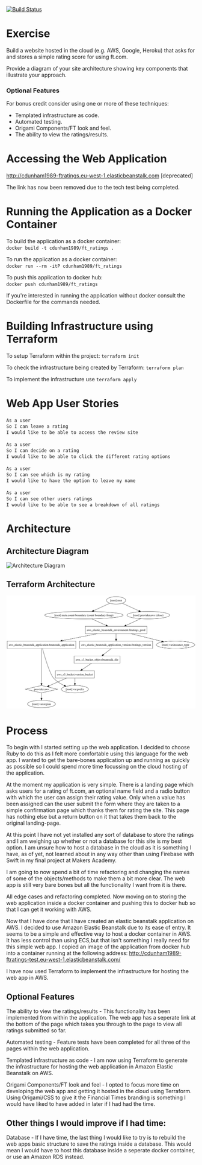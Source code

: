 [![Build Status](https://travis-ci.org/cdunham1989/ft_tech_test.svg?branch=master)](https://travis-ci.org/cdunham1989/ft_tech_test)

# Exercise

Build a website hosted in the cloud (e.g. AWS, Google, Heroku) that asks for and stores a simple rating score for using ft.com.

Provide a diagram of your site architecture showing key components that illustrate your approach.

### Optional Features
For bonus credit consider using one or more of these techniques:  
- Templated infrastructure as code.  
- Automated testing.
- Origami  Components/FT look and feel.
- The ability to view the ratings/results.

# Accessing the Web Application

http://cdunham1989-ftratings.eu-west-1.elasticbeanstalk.com [deprecated]

The link has now been removed due to the tech test being completed.
   
# Running the Application as a Docker Container

To build the application as a docker container:  
`docker build -t cdunham1989/ft_ratings .`

To run the application as a docker container:  
`docker run --rm -itP cdunham1989/ft_ratings`

To push this application to docker hub:  
`docker push cdunham1989/ft_ratings`

If you're interested in running the application without docker consult the Dockerfile for the commands needed.

# Building Infrastructure using Terraform

To setup Terraform within the project:
`terraform init`

To check the infrastructure being created by Terraform:
`terraform plan`

To implement the infrastructure use
`terraform apply`

# Web App User Stories

```
As a user
So I can leave a rating
I would like to be able to access the review site

As a user
So I can decide on a rating
I would like to be able to click the different rating options

As a user
So I can see which is my rating
I would like to have the option to leave my name

As a user
So I can see other users ratings
I would like to be able to see a breakdown of all ratings
```

# Architecture

## Architecture Diagram

![Architecture Diagram](diagram.png "Architecture Diagram")

## Terraform Architecture

![Terraform Architecture](graph.png "Terraform Architecture")

# Process

To begin with I started setting up the web application. I decided to choose Ruby to do this as I felt more comfortable using this language for the web app. I wanted to get the bare-bones application up and running as quickly as possible so I could spend more time focussing on the cloud hosting of the application.

At the moment my application is very simple. There is a landing page which asks users for a rating of ft.com, an optional name field and a radio button with which the user can assign their rating value. Only when a value has been assigned can the user submit the form where they are taken to a simple confirmation page which thanks them for rating the site. This page has nothing else but a return button on it that takes them back to the original landing-page.

At this point I have not yet installed any sort of database to store the ratings and I am weighing up whether or not a database for this site is my best option. I am unsure how to host a database in the cloud as it is something I have, as of yet, not learned about in any way other than using Firebase with Swift in my final project at Makers Academy.

I am going to now spend a bit of time refactoring and changing the names of some of the objects/methods to make them a bit more clear. The web app is still very bare bones but all the functionality I want from it is there.

All edge cases and refactoring completed. Now moving on to storing the web application inside a docker container and pushing this to docker hub so that I can get it working with AWS.

Now that I have done that I have created an elastic beanstalk application on AWS. I decided to use Amazon Elastic Beanstalk due to its ease of entry. It seems to be a simple and effective way to host a docker container in AWS. It has less control than using ECS,but that isn't something I really need for this simple web app. I copied an image of the application from docker hub into a container running at the following address:
http://cdunham1989-ftratings-test.eu-west-1.elasticbeanstalk.com/

I have now used Terraform to implement the infrastructure for hosting the web app in AWS.

## Optional Features

The ability to view the ratings/results - This functionality has been implemented from within the application. The web app has a seperate link at the bottom of the page which takes you through to the page to view all ratings submitted so far.

Automated testing - Feature tests have been completed for all three of the pages within the web application.

Templated infrastructure as code - I am now using Terraform to generate the infrastructure for hosting the web application in Amazon Elastic Beanstalk on AWS.

Origami Components/FT look and feel - I opted to focus more time on developing the web app and getting it hosted in the cloud using Terraform. Using Origami/CSS to give it the Financial Times branding is something I would have liked to have added in later if I had had the time.

## Other things I would improve if I had time:

Database - If I have time, the last thing I would like to try is to rebuild the web apps basic structure to save the ratings inside a database. This would mean I would have to host this database inside a seperate docker container, or use an Amazon RDS instead.